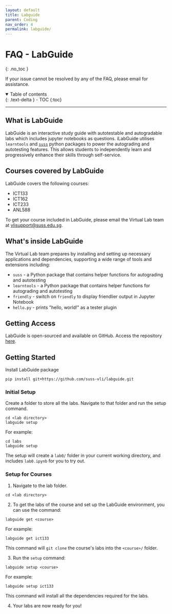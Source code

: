```yaml
---
layout: default
title: Labguide
parent: Coding
nav_order: 4
permalink: labguide/
---
```

# FAQ - LabGuide
{: .no_toc }

If your issue cannot be resolved by any of the FAQ, please email  for assistance.

<details open markdown="block">
  <summary>
    Table of contents
  </summary>
  {: .text-delta }
- TOC
{:toc}
</details>

---

## What is LabGuide
LabGuide is an interactive study guide with autotestable and autogradable labs which includes jupyter notebooks as questions. iLabGuide utilises `learntools` and [`suss`](https://github.com/suss-vli/suss) python packages to power the autograding and autotesting features. This allows students to independently learn and progressively enhance their skills through self-service. 

## Courses covered by LabGuide
LabGuide covers the following courses:
- ICT133
- ICT162
- ICT233
- ANL588

To get your course included in LabGuide, please email the Virtual Lab team at <vlisupport@suss.edu.sg>.

## What's inside LabGuide
The Virtual Lab team prepares by installing and setting up necessary applications and dependencies, supporting a wide range of tools and extensions including:

- `suss` - a Python package that contains helper functions for autograding and autotesting
- `learntools` - a Python package that contains helper functions for autograding and autotesting
- `friendly` - switch on `friendly` to display friendlier output in Jupyter Notebook
- `hello.py` - prints "hello, world!" as a tester plugin 

## Getting Access
LabGuide is open-sourced and available on GitHub. Access the repository [here](https://github.com/suss-vli/LabGuide).

## Getting Started
Install LabGuide package
```
pip install git+https://github.com/suss-vli/labguide.git
```

### Initial Setup

Create a folder to store all the labs. Navigate to that folder and run the setup command.
```
cd <lab directory>
labguide setup
```
For example:
```
cd labs 
labguide setup
```

The setup will create a `lab0/` folder in your current working directory, and includes `lab0.ipynb` for you to try out.

### Setup for Courses

1. Navigate to the lab folder.

 
```
cd <lab directory>
```

2. To get the labs of the course and set up the LabGuide environment, you can use the command:

 
```
labguide get <course>
```
For example:
```
labguide get ict133
```
This command will `git clone` the course's labs into the `<course>/` folder.

3. Run the `setup` command:

 
```
labguide setup <course>
```
For example:
```
labguide setup ict133
```
This command will install all the dependencies required for the labs.

4. Your labs are now ready for you!